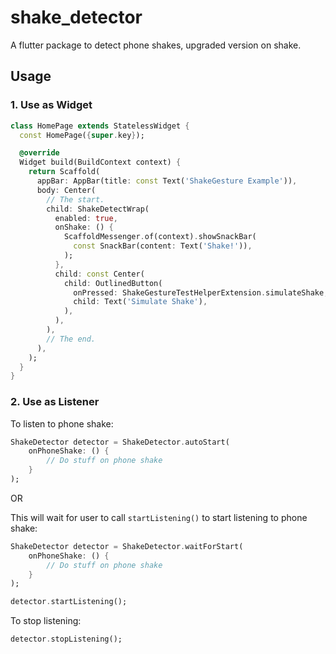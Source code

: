 # shake_detector

A flutter package to detect phone shakes, upgraded version on shake.

## Usage

### 1. Use as Widget
```dart 
class HomePage extends StatelessWidget {
  const HomePage({super.key});

  @override
  Widget build(BuildContext context) {
    return Scaffold(
      appBar: AppBar(title: const Text('ShakeGesture Example')),
      body: Center(
        // The start.
        child: ShakeDetectWrap(
          enabled: true,
          onShake: () {
            ScaffoldMessenger.of(context).showSnackBar(
              const SnackBar(content: Text('Shake!')),
            );
          },
          child: const Center(
            child: OutlinedButton(
              onPressed: ShakeGestureTestHelperExtension.simulateShake,
              child: Text('Simulate Shake'),
            ),
          ),
        ),
		// The end.
      ),
    );
  }
}

```

### 2. Use as Listener

To listen to phone shake:

```dart
ShakeDetector detector = ShakeDetector.autoStart(
    onPhoneShake: () {
        // Do stuff on phone shake
    }
);
```

OR

This will wait for user to call `startListening()` to start listening to phone shake:
```dart
ShakeDetector detector = ShakeDetector.waitForStart(
    onPhoneShake: () {
        // Do stuff on phone shake
    }
);

detector.startListening();

```

To stop listening:
```dart
detector.stopListening();
```


